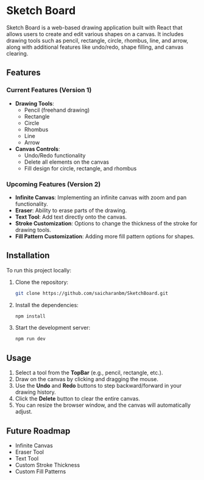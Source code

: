 # Sketch Board

Sketch Board is a web-based drawing application built with React that allows users to create and edit various shapes on a canvas. It includes drawing tools such as pencil, rectangle, circle, rhombus, line, and arrow, along with additional features like undo/redo, shape filling, and canvas clearing.

## Features

### Current Features (Version 1)

- **Drawing Tools**:
  - Pencil (freehand drawing)
  - Rectangle
  - Circle
  - Rhombus
  - Line
  - Arrow
- **Canvas Controls**:
  - Undo/Redo functionality
  - Delete all elements on the canvas
  - Fill design for circle, rectangle, and rhombus

### Upcoming Features (Version 2)

- **Infinite Canvas**: Implementing an infinite canvas with zoom and pan functionality.
- **Eraser**: Ability to erase parts of the drawing.
- **Text Tool**: Add text directly onto the canvas.
- **Stroke Customization**: Options to change the thickness of the stroke for drawing tools.
- **Fill Pattern Customization**: Adding more fill pattern options for shapes.

## Installation

To run this project locally:

1. Clone the repository:
   ```bash
   git clone https://github.com/saicharanbm/SketchBoard.git
   ```
2. Install the dependencies:

   ```bash
   npm install

   ```

3. Start the development server:

   ```bash
   npm run dev

   ```

## Usage

1. Select a tool from the **TopBar** (e.g., pencil, rectangle, etc.).
2. Draw on the canvas by clicking and dragging the mouse.
3. Use the **Undo** and **Redo** buttons to step backward/forward in your drawing history.
4. Click the **Delete** button to clear the entire canvas.
5. You can resize the browser window, and the canvas will automatically adjust.

## Future Roadmap

- Infinite Canvas
- Eraser Tool
- Text Tool
- Custom Stroke Thickness
- Custom Fill Patterns

